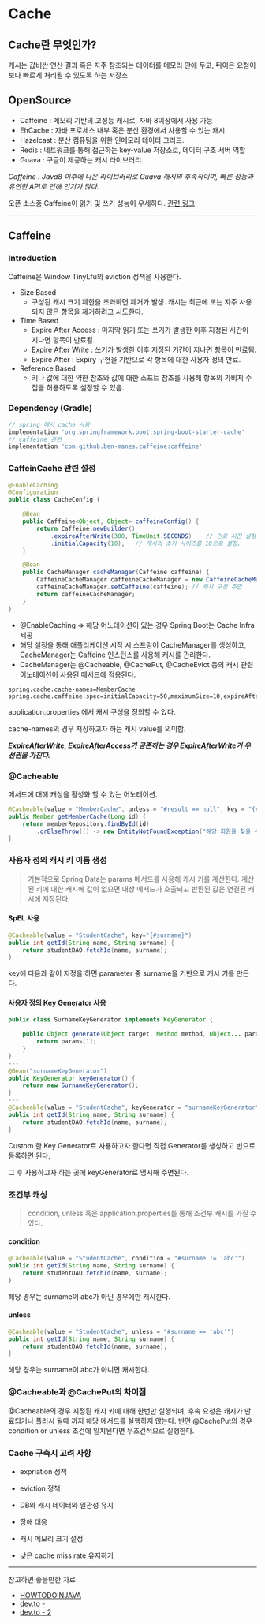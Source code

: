# Cache

## Cache란 무엇인가? 

캐시는 값비싼 연산 결과 혹은 자주 참조되는 데이터를 메모리 안에 두고, 뒤이은 요청이 보다 빠르게 처리될 수 있도록 하는 저장소

## OpenSource

- Caffeine : 메모리 기반의 고성능 캐시로, 자바 8이상에서 사용 가능
- EhCache : 자바 프로세스 내부 혹은 분산 환경에서 사용할 수 있는 캐시.
- Hazelcast : 분산 컴퓨팅을 위한 인메모리 데이터 그리드.
- Redis : 네트워크를 통해 접근하는 key-value 저장소로, 데이터 구조 서버 역할
- Guava : 구글이 제공하는 캐시 라이브러리.

*Caffeine : Java8 이후에 나온 라이브러리로 Guava 캐시의 후속작이며, 빠른 성능과 유연한 API로 인해 인기가 많다.*

오픈 소스중 Caffeine이 읽기 및 쓰기 성능이 우세하다. [관련 링크](https://github.com/ben-manes/caffeine/wiki/Benchmarks)

---

## Caffeine

### Introduction

Caffeine은 Window TinyLfu의 eviction 정책을 사용한다. 

- Size Based 
  - 구성된 캐시 크기 제한을 초과하면 제거가 발생. 캐시는 최근에 또는 자주 사용되지 않은 항목을 제거하려고 시도한다.
- Time Based 
  - Expire After Access : 마지막 읽기 또는 쓰기가 발생한 이후 지정된 시간이 지나면 항목이 만료됨.
  - Expire After Write : 쓰기가 발생한 이후 지정된 기간이 지나면 항목이 만료됨.
  - Expire After : Expiry 구현을 기반으로 각 항목에 대한 사용자 정의 만료.
- Reference Based
  - 키나 값에 대한 약한 참조와 값에 대한 소프트 참조를 사용해 항목의 가비지 수집을 허용하도록 설정할 수 있음.

### Dependency (Gradle)

```gradle
// spring 에서 cache 사용
implementation 'org.springframework.boot:spring-boot-starter-cache'
// caffeine 관련
implementation 'com.github.ben-manes.caffeine:caffeine'
```

### CaffeinCache 관련 설정 

```java
@EnableCaching
@Configuration
public class CacheConfig {

    @Bean
    public Caffeine<Object, Object> caffeineConfig() {
        return Caffeine.newBuilder()
            .expireAfterWrite(300, TimeUnit.SECONDS)	// 만료 시간 설정
            .initialCapacity(10);	// 캐시의 초기 사이즈를 10으로 설정. 
    }

    @Bean
    public CacheManager cacheManager(Caffeine caffeine) {
        CaffeineCacheManager caffeineCacheManager = new CaffeineCacheManager();
        caffeineCacheManager.setCaffeine(caffeine);	// 캐시 구성 주입
        return caffeineCacheManager;
    }
}
```

- @EnableCaching => 해당 어노테이션이 있는 경우 Spring Boot는 Cache Infra 제공
- 해당 설정을 통해 애플리케이션 시작 시 스프링이 CacheManager를 생성하고, CacheManager는 Caffeine 인스턴스를 사용해 캐시를 관리한다.
- CacheManager는 @Cacheable, @CachePut, @CacheEvict 등의 캐시 관련 어노테이션이 사용된 메서드에 적용된다.

```properties
spring.cache.cache-names=MemberCache
spring.cache.caffeine.spec=initialCapacity=50,maximumSize=10,expireAfterAccess=300s
```

application.properties 에서 캐시 구성을 정의할 수 있다. 

cache-names의 경우 저장하고자 하는 캐시 value를 의미함.

***ExpireAfterWrite, ExpireAfterAccess가 공존하는 경우 ExpireAfterWrite가 우선권을 가진다.***

### @Cacheable

메서드에 대해 캐싱을 활성화 할 수 있는 어노테이션.

```java
@Cacheable(value = "MemberCache", unless = "#result == null", key = "{#id}")
public Member getMemberCache(Long id) {
    return memberRepository.findById(id)
        .orElseThrow(() -> new EntityNotFoundException("해당 회원을 찾을 수 없습니다."));
}
```

### 사용자 정의 캐시 키 이름 생성 

> 기본적으로 Spring Data는 params 메서드를 사용해 캐시 키를 계산한다. 
> 계산된 키에 대한 캐시에 값이 없으면 대상 메서드가 호출되고 반환된 값은 연결된 캐시에 저장된다. 

#### SpEL 사용

```java
@Cacheable(value = "StudentCache", key="{#surname}")
public int getId(String name, String surname) {
	return studentDAO.fetchId(name, surname);
}
```

key에 다음과 같이 지정을 하면 parameter 중 surname을 기반으로 캐시 키를 만든다. 

#### 사용자 정의 Key Generator 사용

```java
public class SurnameKeyGenerator implements KeyGenerator {

	public Object generate(Object target, Method method, Object... params) {
		return params[1];
	}
}
---
@Bean("surnameKeyGenerator")
public KeyGenerator keyGenerator() {
	return new SurnameKeyGenerator();
}
---
@Cacheable(value = "StudentCache", keyGenerator = "surnameKeyGenerator")
public int getId(String name, String surname) {
	return studentDAO.fetchId(name, surname);
}
```

Custom 한 Key Generator르 사용하고자 한다면 직접 Generator를 생성하고 빈으로 등록하면 된다, 

그 후 사용하고자 하는 곳에 keyGenerator로 명시해 주면된다. 

### 조건부 캐싱

> condition, unless 혹은 application.properties를 통해 조건부 캐시를 가질 수 있다.

#### condition

```java
@Cacheable(value = "StudentCache", condition = "#surname != 'abc'")
public int getId(String name, String surname) {
	return studentDAO.fetchId(name, surname);
}
```

해당 경우는 surname이 abc가 아닌 경우에만 캐시한다. 

#### unless 

```java
@Cacheable(value = "StudentCache", unless = "#surname == 'abc'")
public int getId(String name, String surname) {
	return studentDAO.fetchId(name, surname);
}
```

해당 경우는 surname이 abc가 아니면 캐시한다. 



### @Cacheable과 @CachePut의 차이점 

@Cacheable의 경우 지정된 캐시 키에 대해 한번만 실행되며, 후속 요청은 캐시가 만료되거나 플러시 될때 까지 해당 메서드를 실행하지 않는다. 반면 @CachePut의 경우 condition or unless 조건에 일치된다면 무조건적으로 실행한다.





### Cache 구축시 고려 사항 

- expriation 정책

- eviction 정책

- DB와 캐시 데이터와 일관성 유지

- 장애 대응

- 캐시 메모리 크기 설정

- 낮은 cache miss rate 유지하기



---

참고하면 좋을만한 자료 

- [HOWTODOINJAVA](https://howtodoinjava.com/spring-boot/spring-boot-caffeine-cache/)
- [dev.to - ](https://dev.to/noelopez/spring-cache-speed-up-your-app-1gf6)
- [dev.to - 2](https://dev.to/noelopez/spring-cache-with-caffeine-384l)



